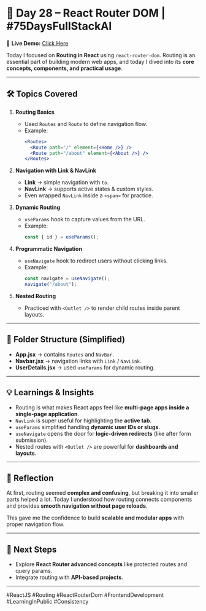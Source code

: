 # 📖 Day 28 – React Router DOM | #75DaysFullStackAI  

🔗 **Live Demo:** [Click Here](https://75-days-of-full-stack-rvch.vercel.app/)  

Today I focused on **Routing in React** using `react-router-dom`. Routing is an essential part of building modern web apps, and today I dived into its **core concepts, components, and practical usage**.  

---

## 🛠️ Topics Covered  

1. **Routing Basics**  
   - Used `Routes` and `Route` to define navigation flow.  
   - Example:  
     ```jsx
     <Routes>
       <Route path="/" element={<Home />} />
       <Route path="/about" element={<About />} />
     </Routes>
     ```

2. **Navigation with Link & NavLink**  
   - **Link** → simple navigation with `to`.  
   - **NavLink** → supports active states & custom styles.  
   - Even wrapped `NavLink` inside a `<span>` for practice.  

3. **Dynamic Routing**  
   - `useParams` hook to capture values from the URL.  
   - Example:  
     ```jsx
     const { id } = useParams();
     ```

4. **Programmatic Navigation**  
   - `useNavigate` hook to redirect users without clicking links.  
   - Example:  
     ```jsx
     const navigate = useNavigate();
     navigate("/about");
     ```

5. **Nested Routing**  
   - Practiced with `<Outlet />` to render child routes inside parent layouts.  

---

## 📂 Folder Structure (Simplified)


- **App.jsx** → contains `Routes` and `NavBar`.  
- **Navbar.jsx** → navigation links with `Link` / `NavLink`.  
- **UserDetails.jsx** → used `useParams` for dynamic routing.  

---

## 💡 Learnings & Insights  

- Routing is what makes React apps feel like **multi-page apps inside a single-page application**.  
- `NavLink` is super useful for highlighting the **active tab**.  
- `useParams` simplified handling **dynamic user IDs or slugs**.  
- `useNavigate` opens the door for **logic-driven redirects** (like after form submission).  
- Nested routes with `<Outlet />` are powerful for **dashboards and layouts**.  

---

## 🔎 Reflection  

At first, routing seemed **complex and confusing**, but breaking it into smaller parts helped a lot. Today I understood how routing connects components and provides **smooth navigation without page reloads**.  

This gave me the confidence to build **scalable and modular apps** with proper navigation flow.  

---

## 📌 Next Steps  

- Explore **React Router advanced concepts** like protected routes and query params.  
- Integrate routing with **API-based projects**.  

---

#ReactJS #Routing #ReactRouterDom #FrontendDevelopment #LearningInPublic #Consistency
